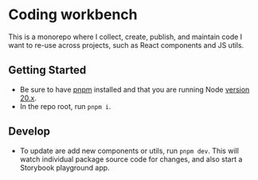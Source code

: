 # Coding workbench

This is a monorepo where I collect, create, publish, and maintain code I want to re-use across projects, such as React components and JS utils.

## Getting Started

- Be sure to have [pnpm](https://pnpm.io/) installed and that you are running Node [version 20.x](https://nodejs.org/en/about/previous-releases).
- In the repo root, run `pnpm i`.

## Develop

- To update are add new components or utils, run `pnpm dev`. This will watch individual package source code for changes, and also start a Storybook playground app.
